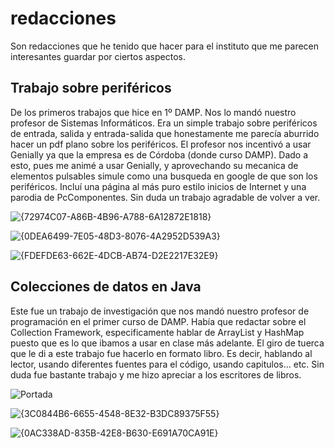 # redacciones
Son redacciones que he tenido que hacer para el instituto que me parecen interesantes guardar por ciertos aspectos.

## Trabajo sobre periféricos
De los primeros trabajos que hice en 1º DAMP. Nos lo mandó nuestro profesor de Sistemas Informáticos. Era un simple trabajo sobre periféricos de entrada, salida y entrada-salida que honestamente me parecía aburrido hacer un pdf plano sobre los periféricos. El profesor nos incentivó a usar Genially ya que la empresa es de Córdoba (donde curso DAMP). Dado a esto, pues me animé a usar Genially, y aprovechando su mecanica de elementos pulsables simule como una busqueda en google de que son los periféricos. Incluí una página al más puro estilo inicios de Internet y una parodia de PcComponentes. Sin duda un trabajo agradable de volver a ver.

![{72974C07-A86B-4B96-A788-6A12872E1818}](https://github.com/user-attachments/assets/51b0792c-009a-4fd2-a22b-92a55e6132ec)

![{0DEA6499-7E05-48D3-8076-4A2952D539A3}](https://github.com/user-attachments/assets/4c15e3dc-057b-43a5-8efd-50f5fb56658e)

![{FDEFDE63-662E-4DCB-AB74-D2E2217E32E9}](https://github.com/user-attachments/assets/aff32f27-04c5-464e-874e-76ae963e6456)

## Colecciones de datos en Java
Este fue un trabajo de investigación que nos mandó nuestro profesor de programación en el primer curso de DAMP. Había que redactar sobre el Collection Framework, especificamente hablar de ArrayList y HashMap puesto que es lo que ibamos a usar en clase más adelante. El giro de tuerca que le di a este trabajo fue hacerlo en formato libro. Es decir, hablando al lector, usando diferentes fuentes para el código, usando capitulos... etc. Sin duda fue bastante trabajo y me hizo apreciar a los escritores de libros.

![Portada](https://github.com/user-attachments/assets/efb1e1d9-1bf7-4354-9b84-d562c3c1158e)

![{3C0844B6-6655-4548-8E32-B3DC89375F55}](https://github.com/user-attachments/assets/fea4be64-999b-4040-ad47-4bb3324fb609)

![{0AC338AD-835B-42E8-B630-E691A70CA91E}](https://github.com/user-attachments/assets/b7324dd5-05e4-4f69-846f-4a2c88e5592c)
